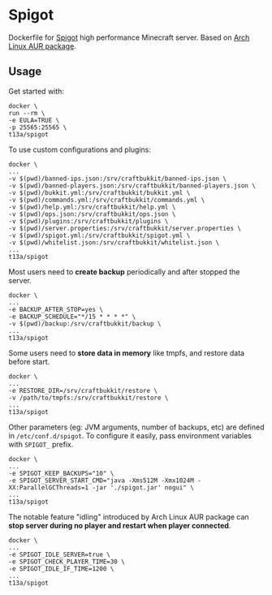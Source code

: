 # Spigot

Dockerfile for [Spigot](https://www.spigotmc.org/) high performance
Minecraft server. Based on
[Arch Linux AUR package](https://aur.archlinux.org/packages/spigot/).

## Usage

Get started with:

    docker \
    run --rm \
    -e EULA=TRUE \
    -p 25565:25565 \
    t13a/spigot

To use custom configurations and plugins:

    docker \
    ...
    -v $(pwd)/banned-ips.json:/srv/craftbukkit/banned-ips.json \
    -v $(pwd)/banned-players.json:/srv/craftbukkit/banned-players.json \
    -v $(pwd)/bukkit.yml:/srv/craftbukkit/bukkit.yml \
    -v $(pwd)/commands.yml:/srv/craftbukkit/commands.yml \
    -v $(pwd)/help.yml:/srv/craftbukkit/help.yml \
    -v $(pwd)/ops.json:/srv/craftbukkit/ops.json \
    -v $(pwd)/plugins:/srv/craftbukkit/plugins \
    -v $(pwd)/server.properties:/srv/craftbukkit/server.properties \
    -v $(pwd)/spigot.yml:/srv/craftbukkit/spigot.yml \
    -v $(pwd)/whitelist.json:/srv/craftbukkit/whitelist.json \
    ...
    t13a/spigot

Most users need to **create backup** periodically and after stopped
the server.

    docker \
    ...
    -e BACKUP_AFTER_STOP=yes \
    -e BACKUP_SCHEDULE="*/15 * * * *" \
    -v $(pwd)/backup:/srv/craftbukkit/backup \
    ...
    t13a/spigot

Some users need to **store data in memory** like tmpfs, and restore
data before start.

    docker \
    ...
    -e RESTORE_DIR=/srv/craftbukkit/restore \
    -v /path/to/tmpfs:/srv/craftbukkit/restore \
    ...
    t13a/spigot

Other parameters (eg: JVM arguments, number of backups, etc) are
defined in `/etc/conf.d/spigot`. To configure it easily, pass
environment variables with `SPIGOT_` prefix.

    docker \
    ...
    -e SPIGOT_KEEP_BACKUPS="10" \
    -e SPIGOT_SERVER_START_CMD="java -Xms512M -Xmx1024M -XX:ParallelGCThreads=1 -jar './spigot.jar' nogui" \
    ...
    t13a/spigot

The notable feature "idling" introduced by Arch Linux AUR package can
**stop server during no player and restart when player connected**.

    docker \
    ...
    -e SPIGOT_IDLE_SERVER=true \
    -e SPIGOT_CHECK_PLAYER_TIME=30 \
    -e SPIGOT_IDLE_IF_TIME=1200 \
    ...
    t13a/spigot

